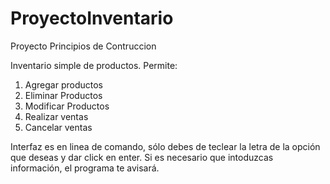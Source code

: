 # ProyectoInventario
Proyecto Principios de Contruccion

Inventario simple de productos. Permite:
1. Agregar productos
2. Eliminar Productos
3. Modificar Productos
4. Realizar ventas
5. Cancelar ventas

Interfaz es en linea de comando, sólo debes de teclear la letra de la opción que deseas y dar click en enter.
Si es necesario que intoduzcas información, el programa te avisará. 
